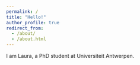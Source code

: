 ```yaml
---
permalink: /
title: "Hello!"
author_profile: true
redirect_from: 
  - /about/
  - /about.html
---
```


I am Laura, a PhD student at Universiteit Antwerpen.

